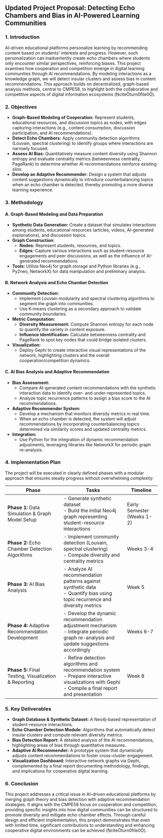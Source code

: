 ## **Updated Project Proposal: Detecting Echo Chambers and Bias in AI-Powered Learning Communities**

### **1. Introduction**  
AI-driven educational platforms personalize learning by recommending content based on students' interests and progress. However, such personalization can inadvertently create echo chambers where students only encounter similar perspectives, reinforcing biases. This project examines how cooperation and competition emerge in digital learning communities through AI recommendations. By modeling interactions as a knowledge graph, we will detect insular clusters and assess bias in content recommendations. This approach builds on decentralized, graph-based analysis methods, central to CMPE58, to highlight both the collaborative and competitive aspects of digital information ecosystems (citeturn0file0).

### **2. Objectives**  
- **Graph-Based Modeling of Cooperation:** Represent students, educational resources, and discussion topics as nodes, with edges capturing interactions (e.g., content consumption, discussion participation, and AI recommendations).  
- **Detect Echo Chambers:** Apply community detection algorithms (Louvain, spectral clustering) to identify groups where interactions are narrowly focused.  
- **Assess AI Bias:** Quantitatively measure content diversity using Shannon entropy and evaluate centrality metrics (betweenness centrality, PageRank) to determine whether AI recommendations reinforce existing silos.  
- **Develop an Adaptive Recommender:** Design a system that adjusts content suggestions dynamically to introduce counterbalancing topics when an echo chamber is detected, thereby promoting a more diverse learning experience.

### **3. Methodology**

#### **A. Graph-Based Modeling and Data Preparation**  
- **Synthetic Data Generation:** Create a dataset that simulates interactions among students, educational resources (articles, videos, AI-generated explanations), and discussion topics.  
- **Graph Construction:**  
  - **Nodes:** Represent students, resources, and topics.  
  - **Edges:** Capture various interactions such as student-resource engagements and peer discussions, as well as the influence of AI-generated recommendations.  
- **Tools:** Utilize Neo4j for graph storage and Python libraries (e.g., Py2neo, NetworkX) for data manipulation and preliminary analysis.

#### **B. Network Analysis and Echo Chamber Detection**  
- **Community Detection:**  
  - Implement Louvain modularity and spectral clustering algorithms to segment the graph into communities.  
  - Use K-means clustering as a secondary approach to validate community boundaries.
- **Metric Computation:**  
  - **Diversity Measurement:** Compute Shannon entropy for each node to quantify the variety in content exposure.  
  - **Influence Identification:** Calculate betweenness centrality and PageRank to spot key nodes that could bridge isolated clusters.
- **Visualization:**  
  - Deploy Gephi to create interactive visual representations of the network, highlighting clusters and the overall cooperation/competition dynamics.

#### **C. AI Bias Analysis and Adaptive Recommendation**  
- **Bias Assessment:**  
  - Compare AI-generated content recommendations with the synthetic interaction data to identify over- and under-represented topics.  
  - Analyze topic recurrence patterns to assign a bias score to the AI recommendations.
- **Adaptive Recommender System:**  
  - Develop a mechanism that monitors diversity metrics in real time.  
  - When an echo chamber is detected, the system will adjust recommendations by incorporating counterbalancing topics determined via similarity scores and updated centrality metrics.
- **Integration:**  
  - Use Python for the integration of dynamic recommendation adjustments, leveraging libraries like NetworkX for periodic graph re-analysis.

### **4. Implementation Plan**

The project will be executed in clearly defined phases with a modular approach that ensures steady progress without overwhelming complexity:

| **Phase**           | **Tasks**                                                                                          | **Timeline**                      |
|---------------------|----------------------------------------------------------------------------------------------------|-----------------------------------|
| **Phase 1:** Data Simulation & Graph Model Setup | - Generate synthetic dataset<br>- Build the initial Neo4j graph representing student-resource interactions | Early Semester (Weeks 1-2)        |
| **Phase 2:** Echo Chamber Detection Algorithms   | - Implement community detection (Louvain, spectral clustering)<br>- Compute diversity and centrality metrics | Weeks 3-4                       |
| **Phase 3:** AI Bias Analysis                      | - Analyze AI recommendation patterns against synthetic data<br>- Quantify bias using topic recurrence and diversity metrics | Week 5                          |
| **Phase 4:** Adaptive Recommendation Development  | - Develop the dynamic recommendation adjustment mechanism<br>- Integrate periodic graph re-analysis and update suggestions accordingly | Weeks 6-7                       |
| **Phase 5:** Final Testing, Visualization & Reporting | - Refine detection algorithms and recommendation system<br>- Prepare interactive visualizations with Gephi<br>- Compile a final report and presentation | Week 8                          |

### **5. Key Deliverables**  
- **Graph Database & Synthetic Dataset:** A Neo4j-based representation of student-resource interactions.  
- **Echo Chamber Detection Module:** Algorithms that automatically detect insular clusters and compute relevant diversity metrics.  
- **Bias Detection Report:** A detailed analysis of the AI recommendations, highlighting areas of bias through quantitative measures.  
- **Adaptive AI Recommender:** A prototype system that dynamically adjusts content recommendations to foster cross-cluster engagement.  
- **Visualization Dashboard:** Interactive network graphs via Gephi, complemented by a final report documenting methodology, findings, and implications for cooperative digital learning.

### **6. Conclusion**  
This project addresses a critical issue in AI-driven educational platforms by merging graph theory and bias detection with adaptive recommendation strategies. It aligns with the CMPE58 focus on cooperation and competition, providing specific insights into how digital communities can be structured to promote diversity and mitigate echo chamber effects. Through careful design and efficient implementation, this project demonstrates that even with limited time, significant contributions to understanding and enhancing cooperative digital environments can be achieved (citeturn0file0).
